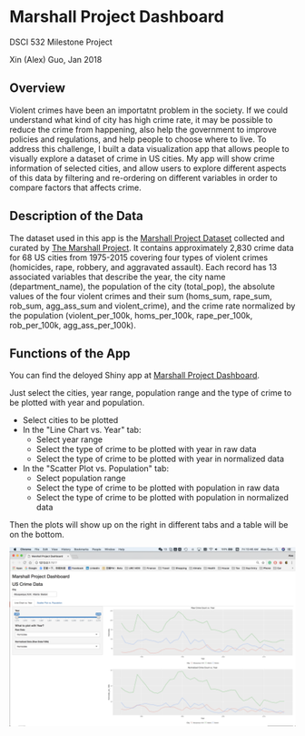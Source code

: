 # Marshall Project Dashboard

DSCI 532 Milestone Project

Xin (Alex) Guo, Jan 2018

## Overview

Violent crimes have been an importatnt problem in the society. If we could understand what kind of city has high crime rate, it may be possible to reduce the crime from happening, also help the government to improve policies and regulations, and help people to choose where to live. To address this challenge, I built a data visualization app that allows people to visually explore a dataset of crime in US cities. My app will show crime information of selected cities, and allow users to explore different aspects of this data by filtering and re-ordering on different variables in order to compare factors that affects crime.

## Description of the Data

The dataset used in this app is the [Marshall Project Dataset](https://raw.github.ubc.ca/ubc-mds-2017/DSCI_532_milestone1_alexguox/master/data/marshall/ucr_crime_1975_2015.csv?token=AAADo0js1nmiV1hW_IMHR5OjXNSIzc2fks5ad6MNwA%3D%3D) collected and curated by [The Marshall Project](https://www.themarshallproject.org/). It contains approximately 2,830 crime data for 68 US cities from 1975-2015 covering four types of violent crimes (homicides, rape, robbery, and aggravated assault). Each record has 13 associated variables that describe the year, the city name (department_name), the population of the city (total_pop), the absolute values of the four violent crimes and their sum (homs_sum, rape_sum, rob_sum, agg_ass_sum and violent_crime), and the crime rate normalized by the population (violent_per_100k, homs_per_100k, rape_per_100k, rob_per_100k, agg_ass_per_100k).

## Functions of the App

You can find the deloyed Shiny app at [Marshall Project Dashboard](https://alexguoxin.shinyapps.io/Marshall-Project-Dashboard/).

Just select the cities, year range, population range and the type of crime to be plotted with year and population.

- Select cities to be plotted
- In the "Line Chart vs. Year" tab:
	- Select year range
	- Select the type of crime to be plotted with year in raw data
	- Select the type of crime to be plotted with year in normalized data
- In the "Scatter Plot vs. Population" tab:
	- Select population range
	- Select the type of crime to be plotted with population in raw data
	- Select the type of crime to be plotted with population in normalized data 

Then the plots will show up on the right in different tabs and a table will be on the bottom.

![](figure/1.png)

